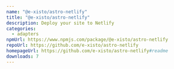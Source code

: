 ```yaml
---
name: "@e-xisto/astro-netlify"
title: "@e-xisto/astro-netlify"
description: Deploy your site to Netlify
categories:
  - adapters
npmUrl: https://www.npmjs.com/package/@e-xisto/astro-netlify
repoUrl: https://github.com/e-xisto/astro-netlify
homepageUrl: https://github.com/e-xisto/astro-netlify#readme
downloads: 7
---
```

